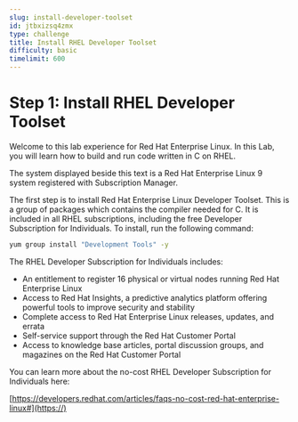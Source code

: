 ```yaml
---
slug: install-developer-toolset
id: jtbxizsq4zmx
type: challenge
title: Install RHEL Developer Toolset
difficulty: basic
timelimit: 600
---
```

# Step 1: Install RHEL Developer Toolset

Welcome to this lab experience for Red Hat Enterprise Linux. In this Lab, you will learn how to build and run code written in C on RHEL.

The system displayed beside this text is a Red Hat Enterprise Linux 9
system registered with Subscription Manager.

The first step is to install Red Hat Enterprise Linux Developer Toolset. This is a group of packages which contains the compiler needed for C. It is included in all RHEL subscriptions, including the free Developer Subscription for Individuals. To install, run the following command:

```bash
yum group install "Development Tools" -y
```

The RHEL Developer Subscription for Individuals includes:

* An entitlement to register 16 physical or virtual nodes running Red Hat Enterprise Linux
* Access to Red Hat Insights, a predictive analytics platform offering powerful tools to improve security and stability
* Complete access to Red Hat Enterprise Linux releases, updates, and errata
* Self-service support through the Red Hat Customer Portal
* Access to knowledge base articles, portal discussion groups, and magazines on the Red Hat Customer Portal

You can learn more about the no-cost RHEL Developer Subscription for Individuals here:

[https://developers.redhat.com/articles/faqs-no-cost-red-hat-enterprise-linux#](https://)

